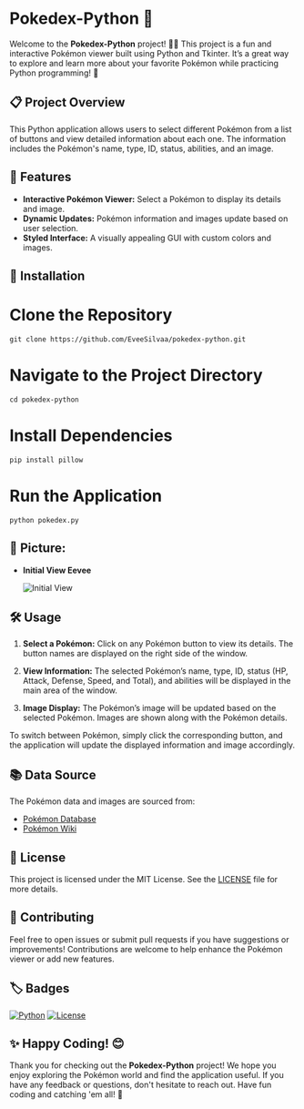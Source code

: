 # Pokedex-Python 🐾

Welcome to the **Pokedex-Python** project! 🐱‍👤 This project is a fun and interactive Pokémon viewer built using Python and Tkinter. It’s a great way to explore and learn more about your favorite Pokémon while practicing Python programming! 🌟

## 📋 Project Overview

This Python application allows users to select different Pokémon from a list of buttons and view detailed information about each one. The information includes the Pokémon's name, type, ID, status, abilities, and an image.

## 🚀 Features

- **Interactive Pokémon Viewer:** Select a Pokémon to display its details and image.
- **Dynamic Updates:** Pokémon information and images update based on user selection.
- **Styled Interface:** A visually appealing GUI with custom colors and images.

## 🔧 Installation

# Clone the Repository
```git clone https://github.com/EveeSilvaa/pokedex-python.git```

# Navigate to the Project Directory
```cd pokedex-python```

# Install Dependencies
```pip install pillow```

# Run the Application
```python pokedex.py```

## 🎨 Picture:

- **Initial View Eevee**
  
  ![Initial View](imagens/-eeveepreview.png)

## 🛠️ Usage

1. **Select a Pokémon:**
   Click on any Pokémon button to view its details. The button names are displayed on the right side of the window.

2. **View Information:**
   The selected Pokémon’s name, type, ID, status (HP, Attack, Defense, Speed, and Total), and abilities will be displayed in the main area of the window.

3. **Image Display:**
   The Pokémon’s image will be updated based on the selected Pokémon. Images are shown along with the Pokémon details.

To switch between Pokémon, simply click the corresponding button, and the application will update the displayed information and image accordingly.

## 📚 Data Source

The Pokémon data and images are sourced from:
- [Pokémon Database](https://pokemondb.net/)
- [Pokémon Wiki](https://pokemon.fandom.com/wiki/Main_Page)

## 📄 License

This project is licensed under the MIT License. See the [LICENSE](LICENSE) file for more details.

## 💬 Contributing

Feel free to open issues or submit pull requests if you have suggestions or improvements! Contributions are welcome to help enhance the Pokémon viewer or add new features.

## 🏷️ Badges

[![Python](https://img.shields.io/badge/Python-3.8%2B-blue)](https://www.python.org/)
[![License](https://img.shields.io/badge/License-MIT-green)](https://opensource.org/licenses/MIT)

## ✨ Happy Coding! 😊

Thank you for checking out the **Pokedex-Python** project! We hope you enjoy exploring the Pokémon world and find the application useful. If you have any feedback or questions, don't hesitate to reach out. Have fun coding and catching 'em all! 🌟
